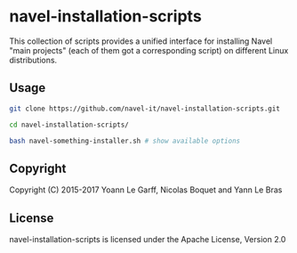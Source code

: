 navel-installation-scripts
==========================

This collection of scripts provides a unified interface for installing Navel "main projects" (each of them got a corresponding script) on different Linux distributions.

Usage
-----

```bash
git clone https://github.com/navel-it/navel-installation-scripts.git

cd navel-installation-scripts/

bash navel-something-installer.sh # show available options
```

Copyright
---------

Copyright (C) 2015-2017 Yoann Le Garff, Nicolas Boquet and Yann Le Bras

License
-------

navel-installation-scripts is licensed under the Apache License, Version 2.0
